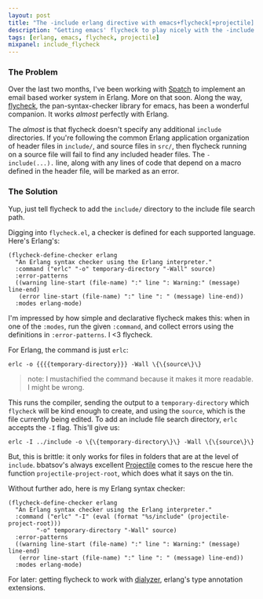 ```yaml
---
layout: post
title: "The -include erlang directive with emacs+flycheck[+projectile]."
description: "Getting emacs' flycheck to play nicely with the -include preprocessor command. Using projectile to make it shine."
tags: [erlang, emacs, flycheck, projectile]
mixpanel: include_flycheck
---
```


### The Problem

Over the last two months, I've been working with
[Spatch](http://spatch.co/) to implement an email based worker system
in Erlang. More on that soon. Along the way,
[flycheck](https://github.com/flycheck/flycheck), the
pan-syntax-checker library for emacs, has been a wonderful
companion. It works *almost* perfectly with Erlang.

The *almost* is that flycheck doesn't specify any additional `include`
directories. If you're following the common Erlang application
organization of header files in `include/`, and source files in
`src/`, then flycheck running on a source file will fail to find any
included header files. The `-include(...).` line, along with any lines
of code that depend on a macro defined in the header file, will be
marked as an error.

<!--more-->

### The Solution

Yup, just tell flycheck to add the `include/` directory to the include
file search path.

Digging into `flycheck.el`, a checker is defined for each supported
language. Here's Erlang's:

    (flycheck-define-checker erlang
      "An Erlang syntax checker using the Erlang interpreter."
      :command ("erlc" "-o" temporary-directory "-Wall" source)
      :error-patterns
      ((warning line-start (file-name) ":" line ": Warning:" (message) line-end)
       (error line-start (file-name) ":" line ": " (message) line-end))
      :modes erlang-mode)

I'm impressed by how simple and declarative flycheck makes this: when
in one of the `:modes`, run the given `:command`, and collect errors
using the definitions in `:error-patterns`. I <3 flycheck.

For Erlang, the command is just `erlc`:

    erlc -o {{{{temporary-directory}}} -Wall \{\{source\}\}

> note: I mustachified the command because it makes it more
> readable. I might be wrong.

This runs the compiler, sending the output to a `temporary-directory`
which `flycheck` will be kind enough to create, and using the
`source`, which is the file currently being edited. To add an include
file search directory, `erlc` accepts the `-I` flag.  This'll give us:

    erlc -I ../include -o \{\{temporary-directory\}\} -Wall \{\{source\}\}

But, this is brittle: it only works for files in folders that are at
the level of `include`. bbatsov's always excellent
[Projectile](https://github.com/bbatsov/projectile) comes to the
rescue here the function `projectile-project-root`, which does
what it says on the tin.

Without further ado, here is my Erlang syntax checker:

    (flycheck-define-checker erlang
      "An Erlang syntax checker using the Erlang interpreter."
      :command ("erlc" "-I" (eval (format "%s/include" (projectile-project-root)))
	        "-o" temporary-directory "-Wall" source)
      :error-patterns
      ((warning line-start (file-name) ":" line ": Warning:" (message) line-end)
       (error line-start (file-name) ":" line ": " (message) line-end))
      :modes erlang-mode)


For later: getting flycheck to work with
[dialyzer](http://www.erlang.org/doc/man/dialyzer.html), erlang's type
annotation extensions.